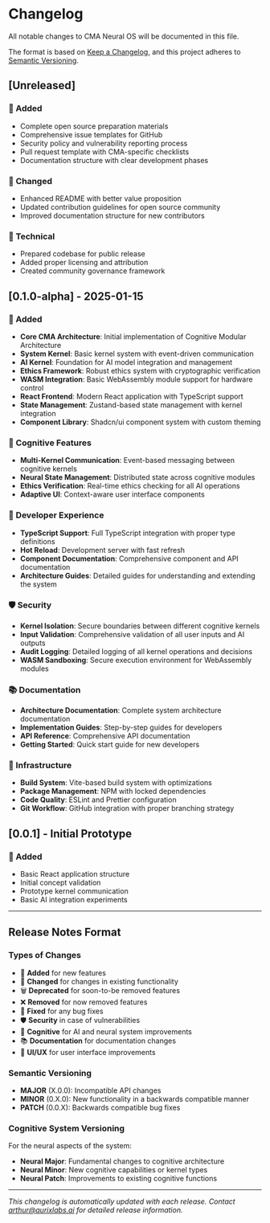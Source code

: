 # Changelog

All notable changes to CMA Neural OS will be documented in this file.

The format is based on [Keep a Changelog](https://keepachangelog.com/en/1.0.0/),
and this project adheres to [Semantic Versioning](https://semver.org/spec/v2.0.0.html).

## [Unreleased]

### 🚀 Added
- Complete open source preparation materials
- Comprehensive issue templates for GitHub
- Security policy and vulnerability reporting process
- Pull request template with CMA-specific checklists
- Documentation structure with clear development phases

### 🔄 Changed
- Enhanced README with better value proposition
- Updated contribution guidelines for open source community
- Improved documentation structure for new contributors

### 🔧 Technical
- Prepared codebase for public release
- Added proper licensing and attribution
- Created community governance framework

## [0.1.0-alpha] - 2025-01-15

### 🚀 Added
- **Core CMA Architecture**: Initial implementation of Cognitive Modular Architecture
- **System Kernel**: Basic kernel system with event-driven communication
- **AI Kernel**: Foundation for AI model integration and management
- **Ethics Framework**: Robust ethics system with cryptographic verification
- **WASM Integration**: Basic WebAssembly module support for hardware control
- **React Frontend**: Modern React application with TypeScript support
- **State Management**: Zustand-based state management with kernel integration
- **Component Library**: Shadcn/ui component system with custom theming

### 🧠 Cognitive Features
- **Multi-Kernel Communication**: Event-based messaging between cognitive kernels
- **Neural State Management**: Distributed state across cognitive modules
- **Ethics Verification**: Real-time ethics checking for all AI operations
- **Adaptive UI**: Context-aware user interface components

### 🔧 Developer Experience
- **TypeScript Support**: Full TypeScript integration with proper type definitions
- **Hot Reload**: Development server with fast refresh
- **Component Documentation**: Comprehensive component and API documentation
- **Architecture Guides**: Detailed guides for understanding and extending the system

### 🛡️ Security
- **Kernel Isolation**: Secure boundaries between different cognitive kernels
- **Input Validation**: Comprehensive validation of all user inputs and AI outputs
- **Audit Logging**: Detailed logging of all kernel operations and decisions
- **WASM Sandboxing**: Secure execution environment for WebAssembly modules

### 📚 Documentation
- **Architecture Documentation**: Complete system architecture documentation
- **Implementation Guides**: Step-by-step guides for developers
- **API Reference**: Comprehensive API documentation
- **Getting Started**: Quick start guide for new developers

### 🔄 Infrastructure
- **Build System**: Vite-based build system with optimizations
- **Package Management**: NPM with locked dependencies
- **Code Quality**: ESLint and Prettier configuration
- **Git Workflow**: GitHub integration with proper branching strategy

## [0.0.1] - Initial Prototype

### 🚀 Added
- Basic React application structure
- Initial concept validation
- Prototype kernel communication
- Basic AI integration experiments

---

## Release Notes Format

### Types of Changes
- 🚀 **Added** for new features
- 🔄 **Changed** for changes in existing functionality  
- 🗑️ **Deprecated** for soon-to-be removed features
- ❌ **Removed** for now removed features
- 🔧 **Fixed** for any bug fixes
- 🛡️ **Security** in case of vulnerabilities
- 🧠 **Cognitive** for AI and neural system improvements
- 📚 **Documentation** for documentation changes
- 🎨 **UI/UX** for user interface improvements

### Semantic Versioning
- **MAJOR** (X.0.0): Incompatible API changes
- **MINOR** (0.X.0): New functionality in a backwards compatible manner
- **PATCH** (0.0.X): Backwards compatible bug fixes

### Cognitive System Versioning
For the neural aspects of the system:
- **Neural Major**: Fundamental changes to cognitive architecture
- **Neural Minor**: New cognitive capabilities or kernel types
- **Neural Patch**: Improvements to existing cognitive functions

---

*This changelog is automatically updated with each release. Contact arthur@aurixlabs.ai for detailed release information.*